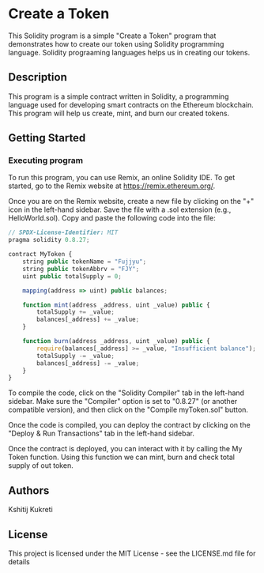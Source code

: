 # Create a Token

This Solidity program is a simple "Create a Token" program that demonstrates how to create our token using Solidity programming language. Solidity prograaming languages helps us in creating our tokens. 

## Description

This program is a simple contract written in Solidity, a programming language used for developing smart contracts on the Ethereum blockchain. This program will help us create, mint, and burn our created tokens. 

## Getting Started

### Executing program

To run this program, you can use Remix, an online Solidity IDE. To get started, go to the Remix website at https://remix.ethereum.org/.

Once you are on the Remix website, create a new file by clicking on the "+" icon in the left-hand sidebar. Save the file with a .sol extension (e.g., HelloWorld.sol). Copy and paste the following code into the file:

```javascript
// SPDX-License-Identifier: MIT
pragma solidity 0.8.27;

contract MyToken {
    string public tokenName = "Fujjyu";
    string public tokenAbbrv = "FJY";
    uint public totalSupply = 0;

    mapping(address => uint) public balances;

    function mint(address _address, uint _value) public {
        totalSupply += _value;
        balances[_address] += _value;
    }

    function burn(address _address, uint _value) public {
        require(balances[_address] >= _value, "Insufficient balance");
        totalSupply -= _value;
        balances[_address] -= _value;
    }
}

```

To compile the code, click on the "Solidity Compiler" tab in the left-hand sidebar. Make sure the "Compiler" option is set to "0.8.27" (or another compatible version), and then click on the "Compile myToken.sol" button.

Once the code is compiled, you can deploy the contract by clicking on the "Deploy & Run Transactions" tab in the left-hand sidebar. 

Once the contract is deployed, you can interact with it by calling the My Token function. Using this function we can mint, burn and check total supply of out token. 

## Authors

Kshitij Kukreti 


## License

This project is licensed under the MIT License - see the LICENSE.md file for details
